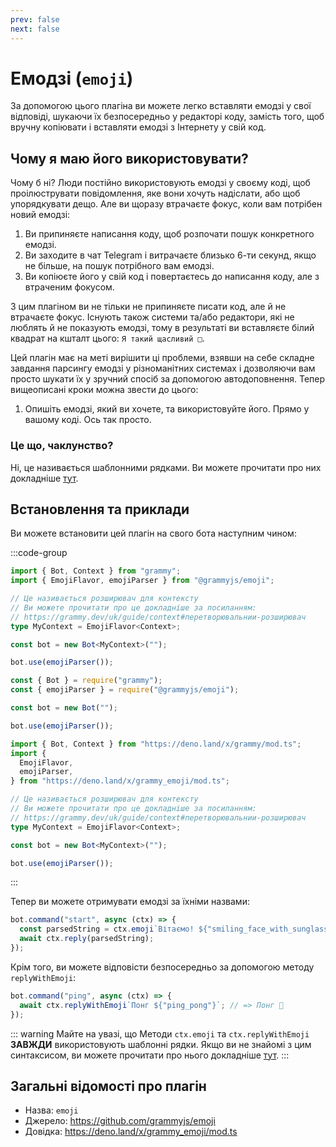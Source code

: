 ```yaml
---
prev: false
next: false
---
```


# Емодзі (`emoji`)

За допомогою цього плагіна ви можете легко вставляти емодзі у свої відповіді, шукаючи їх безпосередньо у редакторі коду, замість того, щоб вручну копіювати і вставляти емодзі з Інтернету у свій код.

## Чому я маю його використовувати?

Чому б ні? Люди постійно використовують емодзі у своєму коді, щоб проілюструвати повідомлення, яке вони хочуть надіслати, або щоб упорядкувати дещо.
Але ви щоразу втрачаєте фокус, коли вам потрібен новий емодзі:

1. Ви припиняєте написання коду, щоб розпочати пошук конкретного емодзі.
2. Ви заходите в чат Telegram і витрачаєте близько 6-ти секунд, якщо не більше, на пошук потрібного вам емодзі.
3. Ви копіюєте його у свій код і повертаєтесь до написання коду, але з втраченим фокусом.

З цим плагіном ви не тільки не припиняєте писати код, але й не втрачаєте фокус.
Існують також системи та/або редактори, які не люблять й не показують емодзі, тому в результаті ви вставляєте білий квадрат на кшталт цього: `Я такий щасливий □`.

Цей плагін має на меті вирішити ці проблеми, взявши на себе складне завдання парсингу емодзі у різноманітних системах і дозволяючи вам просто шукати їх у зручний спосіб за допомогою автодоповнення. Тепер вищеописані кроки можна звести до цього:

1. Опишіть емодзі, який ви хочете, та використовуйте його. Прямо у вашому коді. Ось так просто.

### Це що, чаклунство?

Ні, це називається шаблонними рядками.
Ви можете прочитати про них докладніше [тут](https://developer.mozilla.org/en-US/docs/Web/JavaScript/Reference/Template_literals).

## Встановлення та приклади

Ви можете встановити цей плагін на свого бота наступним чином:

:::code-group

```ts [TypeScript]
import { Bot, Context } from "grammy";
import { EmojiFlavor, emojiParser } from "@grammyjs/emoji";

// Це називається розширювач для контексту
// Ви можете прочитати про це докладніше за посиланням:
// https://grammy.dev/uk/guide/context#перетворювальнии-розширювач
type MyContext = EmojiFlavor<Context>;

const bot = new Bot<MyContext>("");

bot.use(emojiParser());
```

```js [JavaScript]
const { Bot } = require("grammy");
const { emojiParser } = require("@grammyjs/emoji");

const bot = new Bot("");

bot.use(emojiParser());
```

```ts [Deno]
import { Bot, Context } from "https://deno.land/x/grammy/mod.ts";
import {
  EmojiFlavor,
  emojiParser,
} from "https://deno.land/x/grammy_emoji/mod.ts";

// Це називається розширювач для контексту
// Ви можете прочитати про це докладніше за посиланням:
// https://grammy.dev/uk/guide/context#перетворювальнии-розширювач
type MyContext = EmojiFlavor<Context>;

const bot = new Bot<MyContext>("");

bot.use(emojiParser());
```

:::

Тепер ви можете отримувати емодзі за їхніми назвами:

```js
bot.command("start", async (ctx) => {
  const parsedString = ctx.emoji`Вітаємо! ${"smiling_face_with_sunglasses"}`; // => Вітаємо! 😎
  await ctx.reply(parsedString);
});
```

Крім того, ви можете відповісти безпосередньо за допомогою методу `replyWithEmoji`:

```js
bot.command("ping", async (ctx) => {
  await ctx.replyWithEmoji`Понг ${"ping_pong"}`; // => Понг 🏓
});
```

::: warning Майте на увазі, що
Методи `ctx.emoji` та `ctx.replyWithEmoji` **ЗАВЖДИ** використовують шаблонні рядки.
Якщо ви не знайомі з цим синтаксисом, ви можете прочитати про нього докладніше [тут](https://developer.mozilla.org/en-US/docs/Web/JavaScript/Reference/Template_literals).
:::

## Загальні відомості про плагін

- Назва: `emoji`
- Джерело: <https://github.com/grammyjs/emoji>
- Довідка: <https://deno.land/x/grammy_emoji/mod.ts>
